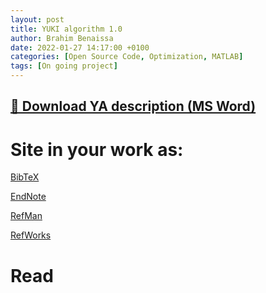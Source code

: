 ```yaml
---
layout: post
title: YUKI algorithm 1.0
author: Brahim Benaissa
date: 2022-01-27 14:17:00 +0100
categories: [Open Source Code, Optimization, MATLAB]
tags: [On going project]
---
```





## <a target="_blank" href="{{ site.baseurl }}{% link /assets/files/Projects/YUKI ALGORITHM 1.0/YUKI ALGORITHM 1.0.docx %}"  download> 📎 Download YA description (MS Word)</a>

# Site in your work as:

<p align="center">

<a href="https://scholar.googleusercontent.com/scholar.bib?q=info:i1juFqyohlwJ:scholar.google.com/&output=citation&scisdr=CgUEFFNIEJC8jQY9ECM:AAGBfm0AAAAAYfI4CCNIooJLWDigMYoX-moyz4DR4rMv&scisig=AAGBfm0AAAAAYfI4CI0nJx4uYuPJ2xnU6-Dw5FjsnBqM&scisf=4&ct=citation&cd=-1&hl=en"  download> BibTeX </a>

<a href="https://scholar.googleusercontent.com/scholar.enw?q=info:i1juFqyohlwJ:scholar.google.com/&output=citation&scisdr=CgUEFFNIEJC8jQY9ECM:AAGBfm0AAAAAYfI4CCNIooJLWDigMYoX-moyz4DR4rMv&scisig=AAGBfm0AAAAAYfI4CI0nJx4uYuPJ2xnU6-Dw5FjsnBqM&scisf=3&ct=citation&cd=-1&hl=en"  download> EndNote </a>


<a href="https://scholar.googleusercontent.com/scholar.ris?q=info:i1juFqyohlwJ:scholar.google.com/&output=citation&scisdr=CgUEFFNIEJC8jQY9ECM:AAGBfm0AAAAAYfI4CCNIooJLWDigMYoX-moyz4DR4rMv&scisig=AAGBfm0AAAAAYfI4CI0nJx4uYuPJ2xnU6-Dw5FjsnBqM&scisf=2&ct=citation&cd=-1&hl=en"  download> RefMan </a>

<a href="https://scholar.googleusercontent.com/scholar.rfw?q=info:i1juFqyohlwJ:scholar.google.com/&output=citation&scisdr=CgUEFFNIEJC8jQY9ECM:AAGBfm0AAAAAYfI4CCNIooJLWDigMYoX-moyz4DR4rMv&scisig=AAGBfm0AAAAAYfI4CI0nJx4uYuPJ2xnU6-Dw5FjsnBqM&scisf=1&ct=citation&cd=-1&hl=en" download> RefWorks </a>

</p>


<!--

[![IMAGE ALT TEXT](http://img.youtube.com/vi/Jz3TDvnZ3zo/0.jpg)](http://www.youtube.com/watch?v=Jz3TDvnZ3zo "Video Title")

-->


# Read
<object data="{{ site.baseurl }}{% link /assets/files/Projects/YUKI ALGORITHM 1.0/YUKI ALGORITHM 1.0.pdf %}" type="application/pdf" width="100%" height="500px"> </object>
